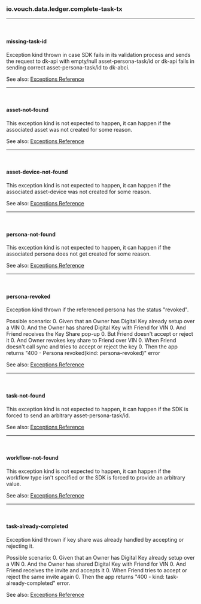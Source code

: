 ### io.vouch.data.ledger.complete-task-tx

___
<br/>

#### missing-task-id

Exception kind thrown in case SDK fails in its validation process
  and sends the request to dk-api with empty/null asset-persona-task/id
  or dk-api fails in sending correct asset-persona-task/id to dk-abci.

  See also:
  [Exceptions Reference]()
___
<br/>

#### asset-not-found

This exception kind is not expected to happen, it can happen if the
  associated asset was not created for some reason.

  See also:
  [Exceptions Reference]()
___
<br/>

#### asset-device-not-found

This exception kind is not expected to happen, it can happen if the
  associated asset-device was not created for some reason.

  See also:
  [Exceptions Reference]()
___
<br/>

#### persona-not-found

This exception kind is not expected to happen, it can happen if the
  associated persona does not get created for some reason.

  See also:
  [Exceptions Reference]()
___
<br/>

#### persona-revoked

Exception kind thrown if the referenced persona has the status "revoked".

  Possible scenario:
  0. Given that an Owner has Digital Key already setup over a VIN
  0. And the Owner has shared Digital Key with Friend for VIN
  0. And Friend receives the Key Share pop-up
  0. But Friend doesn't accept or reject it
  0. And Owner revokes key share to Friend over VIN
  0. When Friend doesn't call sync and tries to accept or reject the key
  0. Then the app returns "400 - Persona revoked(kind: persona-revoked)" error

  See also:
  [Exceptions Reference]()
___
<br/>

#### task-not-found

This exception kind is not expected to happen, it can happen if the SDK is
  forced to send an arbitrary asset-persona-task/id.

  See also:
  [Exceptions Reference]()
___
<br/>

#### workflow-not-found

This exception kind is not expected to happen, it can happen if the workflow
  type isn't specified or the SDK is forced to provide an arbitrary value.

  See also:
  [Exceptions Reference]()
___
<br/>

#### task-already-completed

Exception kind thrown if key share was already handled by accepting or rejecting it.

  Possible scenario:
  0. Given that an Owner has Digital Key already setup over a VIN
  0. And the Owner has shared Digital Key with Friend for VIN
  0. And Friend receives the invite and accepts it
  0. When Friend tries to accept or reject the same invite again
  0. Then the app returns "400 - kind: task-already-completed" error.

  See also:
  [Exceptions Reference]()
